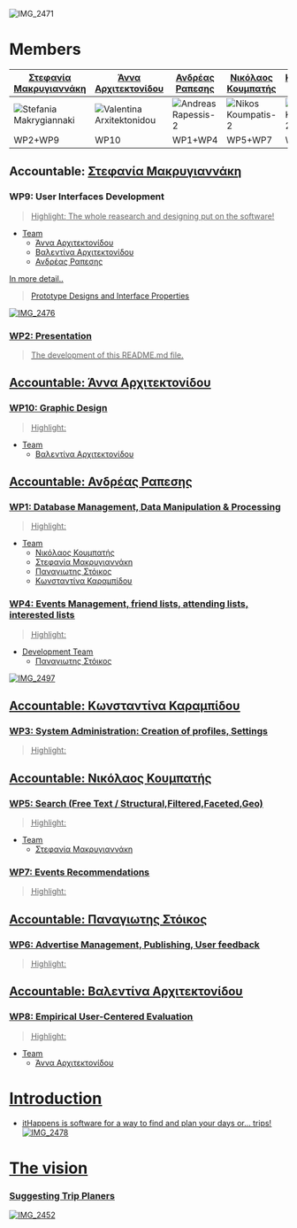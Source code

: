 ![IMG_2471](https://user-images.githubusercontent.com/48293545/72225391-ae59c100-358d-11ea-8653-ed6632183ed9.jpg)

# Members

| [Στεφανία Μακρυγιαννάκη](https://github.com/stefaniamak) | [Άννα Αρχιτεκτονίδου](https://github.com/Anna-ar) | [Ανδρέας Ραπεσης](https://github.com/outergaze) | [Νικόλαος Κουμπατής](https://github.com/Lycaonas) | [Κωνσταντίνα Καραμπίδου](https://github.com/KonstantinaK98) | [Παναγιωτης Στόικος](https://github.com/Stoy-atd) | [Βαλεντίνα Αρχιτεκτονίδου](https://github.com/Valentina-ar) |
| ------------- | ------------- | ------------- | ------------- | ------------- | ------------- | ------------- |
| ![Stefania Makrygiannaki](https://user-images.githubusercontent.com/48293545/72304199-7bd8c280-3678-11ea-97c2-6efd94188285.jpg)| ![Valentina Arxitektonidou](https://user-images.githubusercontent.com/48293545/72304201-7d09ef80-3678-11ea-9916-2cb0bf780b10.jpg) | ![Andreas Rapessis-2](https://user-images.githubusercontent.com/48293545/72311228-a6cd1180-368c-11ea-87a5-2c69e3eb8e18.jpg) | ![Nikos Koumpatis-2](https://user-images.githubusercontent.com/48293545/72311274-c3694980-368c-11ea-88d3-9a6cbfa662a2.jpg) | ![Konstantina Karampidou-2](https://user-images.githubusercontent.com/48293545/72311270-c106ef80-368c-11ea-99b3-94722a0fb0a6.jpg) | ![Panagiotis Stoee-2](https://user-images.githubusercontent.com/48293545/72311278-c5330d00-368c-11ea-816b-9046b5b9774f.jpg) | ![Anna Arxitektonidou](https://user-images.githubusercontent.com/48293545/72304186-6fed0080-3678-11ea-9b8d-1721c6fab7c9.jpg) |
| WP2+WP9 | WP10 | WP1+WP4 | WP5+WP7 | WP3 | WP6 | WP8 |

## Accountable: [Στεφανία Μακρυγιαννάκη](https://github.com/stefaniamak)
###  **WP9:** User Interfaces Development
><u>Highlight:<u> The whole reasearch and designing put on the software!
  
* Team
  * [Άννα Αρχιτεκτονίδου](https://github.com/Anna-ar)
  * [Βαλεντίνα Αρχιτεκτονίδου](https://github.com/Valentina-ar)
  * [Ανδρέας Ραπεσης](https://github.com/outergaze)
  
In more detail..

>[Prototype Designs and Interface Properties](https://github.com/stefaniamak/adopse-events/wiki/Interfaces)

![IMG_2476](https://user-images.githubusercontent.com/48293545/72226364-021dd780-3599-11ea-9df7-d52a2aef21be.jpg)

###  **WP2:** Presentation
>The development of this README.md file.    
    
## Accountable: [Άννα Αρχιτεκτονίδου](https://github.com/Anna-ar)
###  **WP10:** Graphic Design
><u>Highlight:<u> 
* Team
  * [Βαλεντίνα Αρχιτεκτονίδου](https://github.com/Valentina-ar)
    
## Accountable: [Ανδρέας Ραπεσης](https://github.com/outergaze)
###  **WP1:** Database Management, Data Manipulation & Processing
><u>Highlight:<u> 
* Team
  * [Νικόλαος Κουμπατής](https://github.com/Lycaonas)
  * [Στεφανία Μακρυγιαννάκη](https://github.com/stefaniamak)
  * [Παναγιωτης Στόικος](https://github.com/Stoy-atd)
  * [Κωνσταντίνα Καραμπίδου](https://github.com/KonstantinaK98)

    
### **WP4:** Events Management, friend lists, attending lists, interested lists
><u>Highlight:<u> 
* Development Team
  * [Παναγιωτης Στόικος](https://github.com/Stoy-atd)
  
![IMG_2497](https://user-images.githubusercontent.com/48293545/72226414-9a1bc100-3599-11ea-897c-88a73216757d.jpg)

## Accountable: [Κωνσταντίνα Καραμπίδου](https://github.com/KonstantinaK98)
### **WP3:** System Administration: Creation of profiles, Settings
><u>Highlight:<u> 

## Accountable: [Νικόλαος Κουμπατής](https://github.com/Lycaonas)
### **WP5:** Search (Free Text / Structural,Filtered,Faceted,Geo)
><u>Highlight:<u> 
* Team
  * [Στεφανία Μακρυγιαννάκη](https://github.com/stefaniamak)
        
### **WP7:** Events Recommendations
><u>Highlight:<u> 
 
## Accountable: [Παναγιωτης Στόικος](https://github.com/Stoy-atd)   
### **WP6:** Advertise Management, Publishing, User feedback
><u>Highlight:<u> 

## Accountable: [Βαλεντίνα Αρχιτεκτονίδου](https://github.com/Valentina-ar)
### **WP8:** Empirical User-Centered Evaluation
><u>Highlight:<u> 
* Team
  * [Άννα Αρχιτεκτονίδου](https://github.com/Anna-ar)




# Introduction
* itHappens is software for a way to find and plan your days or... trips!
![IMG_2478](https://user-images.githubusercontent.com/48293545/72226431-d51df480-3599-11ea-90db-ab6bebcabba0.jpg)


# The vision
### Suggesting Trip Planers
![IMG_2452](https://user-images.githubusercontent.com/48293545/72225631-4f497b80-3590-11ea-9819-7dc872442c11.jpg)


